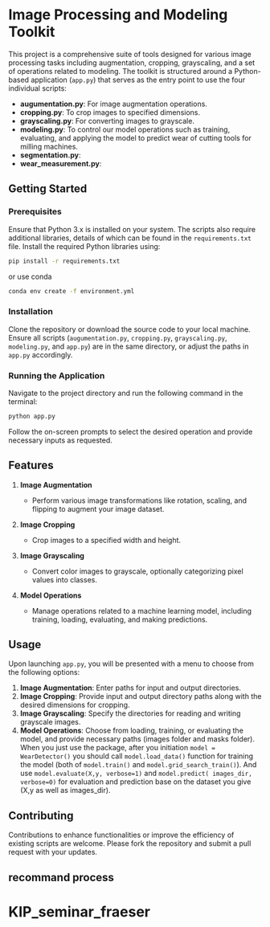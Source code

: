 # Image Processing and Modeling Toolkit

This project is a comprehensive suite of tools designed for various image processing tasks including augmentation, cropping, grayscaling, and a set of operations related to modeling. The toolkit is structured around a Python-based application (`app.py`) that serves as the entry point to use the four individual scripts:

- **augumentation.py**: For image augmentation operations.
- **cropping.py**: To crop images to specified dimensions.
- **grayscaling.py**: For converting images to grayscale.
- **modeling.py**: To control our model operations such as training, evaluating, and applying the model to predict wear of cutting tools for milling machines.
- **segmentation.py**:
- **wear_measurement.py**:

## Getting Started

### Prerequisites

Ensure that Python 3.x is installed on your system. The scripts also require additional libraries, details of which can be found in the `requirements.txt` file. Install the required Python libraries using:

```bash
pip install -r requirements.txt
```

or use conda 

```bash
conda env create -f environment.yml
```

### Installation

Clone the repository or download the source code to your local machine. Ensure all scripts (`augumentation.py`, `cropping.py`, `grayscaling.py`, `modeling.py`, and `app.py`) are in the same directory, or adjust the paths in `app.py` accordingly.

### Running the Application

Navigate to the project directory and run the following command in the terminal:

```bash
python app.py
```

Follow the on-screen prompts to select the desired operation and provide necessary inputs as requested.

## Features

1. **Image Augmentation**
   - Perform various image transformations like rotation, scaling, and flipping to augment your image dataset.

2. **Image Cropping**
   - Crop images to a specified width and height.

3. **Image Grayscaling**
   - Convert color images to grayscale, optionally categorizing pixel values into classes.

4. **Model Operations**
   - Manage operations related to a machine learning model, including training, loading, evaluating, and making predictions.

## Usage

Upon launching `app.py`, you will be presented with a menu to choose from the following options:

1. **Image Augmentation**: Enter paths for input and output directories.
2. **Image Cropping**: Provide input and output directory paths along with the desired dimensions for cropping.
3. **Image Grayscaling**: Specify the directories for reading and writing grayscale images.
4. **Model Operations**: Choose from loading, training, or evaluating the model, and provide necessary paths (images folder and masks folder). When you just use the package, after you initiation ```model = WearDetector()``` you should call ```model.load_data()``` function for training the model (both of ```model.train()``` and ```model.grid_search_train()```). And use ```model.evaluate(X,y, verbose=1)``` and ```model.predict( images_dir, verbose=0)``` for evaluation and prediction base on the dataset you give (X,y as well as images_dir).

## Contributing

Contributions to enhance functionalities or improve the efficiency of existing scripts are welcome. Please fork the repository and submit a pull request with your updates.

## recommand process
# KIP_seminar_fraeser
